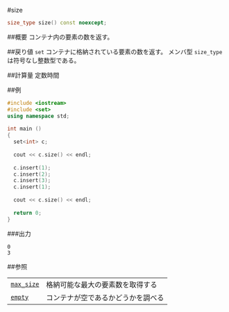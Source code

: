#size
```cpp
size_type size() const noexcept;
```

##概要
コンテナ内の要素の数を返す。


##戻り値
`set` コンテナに格納されている要素の数を返す。 
メンバ型 `size_type` は符号なし整数型である。


##計算量
定数時間


##例
```cpp
#include <iostream>
#include <set>
using namespace std;
 
int main ()
{
  set<int> c;
 
  cout << c.size() << endl;
  
  c.insert(1);
  c.insert(2);
  c.insert(3);
  c.insert(1);
  
  cout << c.size() << endl;
  
  return 0;
}
```

###出力
```
0
3
```

##参照

| | |
|-------------------------------------------------------------------------------------------|-----------------------------------------------------|
| [`max_size`](./max_size.md) | 格納可能な最大の要素数を取得する |
| [`empty`](./empty.md) | コンテナが空であるかどうかを調べる |


